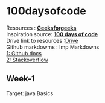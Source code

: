 # 100daysofcode
Resources : [**Geeksforgeeks**](https://www.geeksforgeeks.org/100-days-of-code-a-complete-guide-for-beginners-and-experienced/)\
Inspiration source: [**100 days of code**](https://www.100daysofcode.com/)\
Drive link to resources :[Drive](https://drive.google.com/drive/u/2/folders/1d1LNzN2lFfWXJABCrDUJ0zrRzf7FRzu2)\
Github markdowms : Imp Markdowns\
[1: Github docs](https://docs.github.com/en/get-started/writing-on-github/getting-started-with-writing-and-formatting-on-github/basic-writing-and-formatting-syntax)\
[2: Stackoverflow](https://stackoverflow.com/questions/24575680/new-lines-inside-paragraph-in-readme-md)

## Week-1  <br>
 Target: java  Basics <br>
